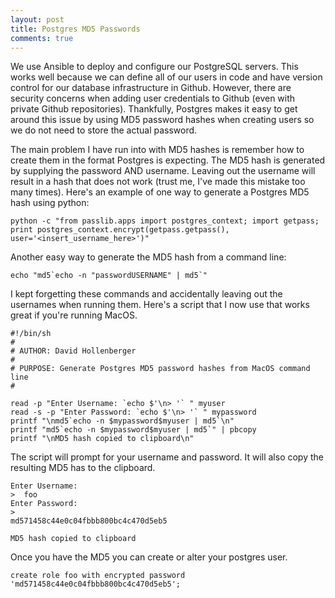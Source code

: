 ```yaml
---
layout: post
title: Postgres MD5 Passwords
comments: true
---
```


We use Ansible to deploy and configure our PostgreSQL servers.  This works well because we can define all of our users in code and have version control for our database infrastructure in Github.  However, there are security concerns when adding user credentials to Github (even with private Github repositories).  Thankfully, Postgres makes it easy to get around this issue by using MD5 password hashes when creating users so we do not need to store the actual password.

The main problem I have run into with MD5 hashes is remember how to create them in the format Postgres is expecting.  The MD5 hash is generated by supplying the password AND username.  Leaving out the username will result in a hash that does not work (trust me, I've made this mistake too many times).  Here's an example of one way to generate a Postgres MD5 hash using python:

```
python -c "from passlib.apps import postgres_context; import getpass; print postgres_context.encrypt(getpass.getpass(), user='<insert_username_here>')"
```

Another easy way to generate the MD5 hash from a command line:

```
echo "md5`echo -n "passwordUSERNAME" | md5`"
```

I kept forgetting these commands and accidentally leaving out the usernames when running them.  Here's a script that I now use that works great if you're running MacOS.

```
#!/bin/sh
#
# AUTHOR: David Hollenberger
#
# PURPOSE: Generate Postgres MD5 password hashes from MacOS command line
#

read -p "Enter Username: `echo $'\n> '` " myuser
read -s -p "Enter Password: `echo $'\n> '` " mypassword
printf "\nmd5`echo -n $mypassword$myuser | md5`\n"
printf "md5`echo -n $mypassword$myuser | md5`" | pbcopy
printf "\nMD5 hash copied to clipboard\n"
```

The script will prompt for your username and password.  It will also copy the resulting MD5 has to the clipboard.

```
Enter Username:
>  foo
Enter Password:
>
md571458c44e0c04fbbb800bc4c470d5eb5

MD5 hash copied to clipboard
```

Once you have the MD5 you can create or alter your postgres user.

```
create role foo with encrypted password 'md571458c44e0c04fbbb800bc4c470d5eb5';
```
